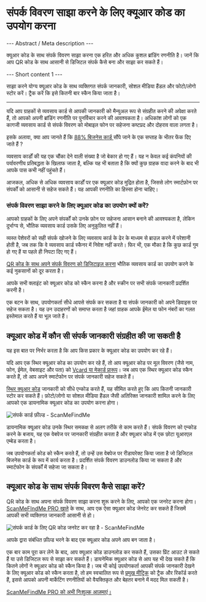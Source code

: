 <h1>संपर्क विवरण साझा करने के लिए क्यूआर कोड का उपयोग करना</h1>

--- Abstract / Meta description ---

क्यूआर कोड के साथ संपर्क विवरण साझा करना एक हरित और अधिक कुशल ब्रांडिंग रणनीति है। जानें कि आप QR कोड के साथ आसानी से डिजिटल संपर्क कैसे बना और साझा कर सकते हैं।

--- Short content 1 ---

साझा करने योग्य क्यूआर कोड के साथ व्यक्तिगत संपर्क जानकारी, सोशल मीडिया हैंडल और फोटो/लोगो स्टोर करें। ट्रैक करें कि इसे कितनी बार स्कैन किया जाता है।

----------

<p>यदि आप ग्राहकों से व्यवसाय कार्ड से आपकी जानकारी को मैन्युअल रूप से संग्रहीत करने की अपेक्षा करते हैं, तो आपको अपनी ब्रांडिंग रणनीति पर पुनर्विचार करने की आवश्यकता है। अधिकांश लोगों को एक कागजी व्यवसाय कार्ड से संपर्क विवरण को मोबाइल फोन पर सहेजना कष्टप्रद और दोहराव वाला लगता है।</p>

<p>इसके अलावा, क्या आप जानते हैं कि <a href="https://blog.adobe.com/en/publish/2016/10/26/4-business-card-statistics-that-will-make-you- rethink-your-strategy.html#gs.5xe9i0" class="smfm-externallink" target="_blank" rel="nofollow">88% बिजनेस कार्ड </a> सौंपे जाने के एक सप्ताह के भीतर फेंक दिए जाते हैं ?</p>

<p>व्यवसाय कार्डों की यह एक चौंका देने वाली संख्या है जो बेकार हो गए हैं। यह न केवल कई कंपनियों की पर्यावरणीय प्रतिबद्धता के खिलाफ जाता है, बल्कि यह भी बताता है कि क्यों कुछ ग्राहक वादा करने के बाद भी आपके पास कभी नहीं पहुंचते हैं। </p>

<p>आजकल, अधिक से अधिक व्यवसाय कार्डों पर एक क्यूआर कोड मुद्रित होता है, जिससे लोग स्मार्टफ़ोन पर संपर्कों को आसानी से सहेज सकते हैं। यह आपकी रणनीति का हिस्सा होना चाहिए। </p>

<h3> संपर्क विवरण साझा करने के लिए क्यूआर कोड का उपयोग क्यों करें? </h3>

<p>आपको ग्राहकों के लिए अपने संपर्कों को उनके फ़ोन पर सहेजना आसान बनाने की आवश्यकता है, लेकिन दुर्भाग्य से, भौतिक व्यवसाय कार्ड उसके लिए अनुकूलित नहीं हैं। </p>

<p>व्यस्त पेशेवरों को सही संपर्क खोजने के लिए व्यवसाय कार्ड के ढेर के माध्यम से ब्राउज़ करने में परेशानी होती है, जब तक कि वे व्यवसाय कार्ड स्कैनर में निवेश नहीं करते। फिर भी, एक मौका है कि कुछ कार्ड गुम हो गए हैं या पहले ही निपटा दिए गए हैं। </p>

<p><a href="#static:contact">QR कोड के साथ अपने संपर्क विवरण को डिजिटाइज़ करना</a> भौतिक व्यवसाय कार्ड का उपयोग करने के कई नुकसानों को दूर करता है।</p>

<p>आपके सभी क्लाइंट को क्यूआर कोड को स्कैन करना है और स्क्रीन पर सभी संपर्क जानकारी प्रदर्शित करनी है। </p>

<p>एक बटन के साथ, उपयोगकर्ता सीधे आपसे संपर्क कर सकता है या संपर्क जानकारी को अपने डिवाइस पर सहेज सकता है। यह उन उदाहरणों को समाप्त करता है जहां ग्राहक आपके ईमेल या फोन नंबरों का गलत इस्तेमाल करते हैं या भूल जाते हैं। </p>

<h2> क्यूआर कोड में कौन सी संपर्क जानकारी संग्रहीत की जा सकती है </h2>

<p>यह इस बात पर निर्भर करता है कि आप किस प्रकार के क्यूआर कोड का उपयोग कर रहे हैं।</p>

<p>यदि आप एक स्थिर क्यूआर कोड का उपयोग कर रहे हैं, तो आप क्यूआर कोड पर मूल विवरण (जैसे नाम, फोन, ईमेल, वेबसाइट और पता) को <a href="#article:about_contactformats">Vcard या मेकार्ड प्रारूप</a>। जब आप एक स्थिर क्यूआर कोड स्कैन करते हैं, तो आप अपने स्मार्टफोन पर संपर्क जानकारी सहेज सकते हैं। </p>

<p><a href="#article:about_static">स्थिर क्यूआर कोड</a> जानकारी को सीधे एन्कोड करते हैं, यह सीमित करते हुए कि आप कितनी जानकारी स्टोर कर सकते हैं। फ़ोटो/लोगो या सोशल मीडिया हैंडल जैसी अतिरिक्त जानकारी शामिल करने के लिए आपको एक डायनामिक क्यूआर कोड का उपयोग करना होगा। </p>

<p वर्ग = "छवि धारक">
    <img src="https://media.scanmefindme.com/blog/about_dynamic_contact/files/img 1 - contactfields.png"
        alt="संपर्क कार्ड फ़ील्ड - ScanMeFindMe">
</p>

<p>डायनामिक क्यूआर कोड उनके स्थिर समकक्ष से अलग तरीके से काम करते हैं। संपर्क विवरण को एन्कोड करने के बजाय, यह एक वेबपेज पर जानकारी संग्रहीत करता है और क्यूआर कोड में एक छोटा यूआरएल एम्बेड करता है। </p>

<p>जब उपयोगकर्ता कोड को स्कैन करते हैं, तो उन्हें उस वेबपेज पर रीडायरेक्ट किया जाता है जो डिजिटल बिजनेस कार्ड के रूप में कार्य करता है। प्रदर्शित संपर्क विवरण डाउनलोड किया जा सकता है और स्मार्टफोन के संपर्कों में सहेजा जा सकता है। </p>

<h2> क्यूआर कोड के साथ संपर्क विवरण कैसे साझा करें? </h2>

<p>QR कोड के साथ अपना संपर्क विवरण साझा करना शुरू करने के लिए, आपको एक जनरेट करना होगा। <a href="#pro">ScanMeFIndMe PRO खाते</a> के साथ, आप एक ऐसा क्यूआर कोड जेनरेट कर सकते हैं जिसमें आपकी सभी व्यक्तिगत जानकारी आसानी से हो।</p>

<p वर्ग = "छवि धारक">
    <img src="https://media.scanmefindme.com/blog/about_dynamic_contact/files/img 2 - फ़्लॉइड मील - qr.png"
        alt="संपर्क कार्ड के लिए QR कोड जनरेट कर रहा है - ScanMeFindMe">
</p>

<p>आपके द्वारा संबंधित फ़ील्ड भरने के बाद एक क्यूआर कोड अपने आप बन जाता है।</p>

<p>एक बार काम पूरा कर लेने के बाद, आप क्यूआर कोड डाउनलोड कर सकते हैं, उसका प्रिंट आउट ले सकते हैं या उसे डिजिटल रूप से साझा कर सकते हैं। डायनेमिक क्यूआर कोड से आप यह भी देख सकते हैं कि कितने लोगों ने क्यूआर कोड को स्कैन किया है। जब भी कोई उपयोगकर्ता आपकी संपर्क जानकारी देखने के लिए क्यूआर कोड को स्कैन करता है, तो हम स्वचालित रूप से <a href="#article:about_statistics">प्रमुख मीट्रिक</a> को ट्रैक और रिकॉर्ड करते हैं, इससे आपको अपनी मार्केटिंग रणनीतियों को वैयक्तिकृत और बेहतर बनाने में मदद मिल सकती है।</p>

<p><a href="#pro">ScanMeFindMe PRO को अभी निःशुल्क आज़माएं।</a></p>
